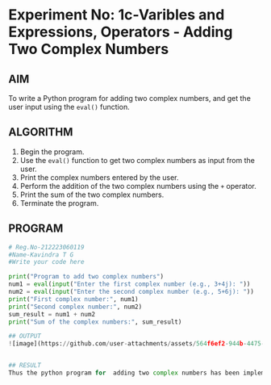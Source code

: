 # Experiment No: 1c-Varibles and Expressions, Operators - Adding Two Complex Numbers

## AIM
To write a Python program for adding two complex numbers, and get the user input using the `eval()` function.

## ALGORITHM
1. Begin the program.
2. Use the `eval()` function to get two complex numbers as input from the user.
3. Print the complex numbers entered by the user.
4. Perform the addition of the two complex numbers using the `+` operator.
5. Print the sum of the two complex numbers.
6. Terminate the program.

## PROGRAM
```python
# Reg.No-212223060119
#Name-Kavindra T G
#Write your code here

print("Program to add two complex numbers")
num1 = eval(input("Enter the first complex number (e.g., 3+4j): "))
num2 = eval(input("Enter the second complex number (e.g., 5+6j): "))
print("First complex number:", num1)
print("Second complex number:", num2)
sum_result = num1 + num2
print("Sum of the complex numbers:", sum_result)

## OUTPUT
![image](https://github.com/user-attachments/assets/564f6ef2-944b-4475-a066-73a6f281dde6)


## RESULT
Thus the python program for  adding two complex numbers has been implemented and executed successfully.
